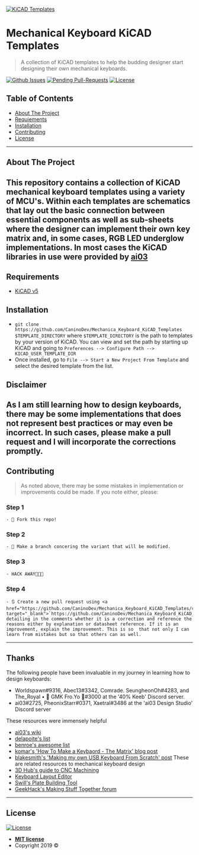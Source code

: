<a href="https://github.com/CaninoDev/Mechanical_Keyboard_KiCAD_Templates"><img src="http://i.imgur.com/2TQ86Dp.png" title="Mechanical Keyboards KiCAD Templates" alt="KiCAD Templates"></a>

# Mechanical Keyboard KiCAD Templates

> A collection of KiCAD templates to help the budding designer start designing their own mechanical keyboards.

 [![Github Issues](http://githubbadges.herokuapp.com/badges/badgerbadgerbadger/issues.svg?style=flat-square)](https://github.com/badges/badgerbadgerbadger/issues) 
 [![Pending Pull-Requests](http://githubbadges.herokuapp.com/badges/badgerbadgerbadger/pulls.svg?style=flat-square)](https://github.com/badges/badgerbadgerbadger/pulls) 
 [![License](http://img.shields.io/:license-mit-blue.svg?style=flat-square)](http://badges.mit-license.org)

<!-- TABLE OF CONTENTS -->
## Table of Contents

- [About The Project](#about-the-project)
- [Requiements](#requirements)
- [Installation](#installation)
- [Contributing](#contributing)
- [License](#license)
---
<!-- ABOUT THE PROJECT -->
## About The Project

This repository contains a collection of KiCAD mechanical keyboard templates using a variety of MCU's. Within each templates are schematics that lay out the basic connection between essential components as well as sub-sheets where the designer can implement their own key matrix and, in some cases, RGB LED underglow implementations. In most cases the KiCAD libraries in use were provided by [ai03](https://github.com/ai03-2725)
---
<!-- REQUIREMENTS -->
## Requirements

- [KiCAD v5](http://www.kicad-pcb.org/)

## Installation

- `git clone https://github.com/CaninoDev/Mechanica_Keyboard_KiCAD_Templates $TEMPLATE_DIRECTORY` where `$TEMPLATE_DIRECTORY` is the path to templates by your version of KiCAD. You can view and set the path by starting up KiCAD and going to `Preferences --> Configure Path --> KICAD_USER_TEMPLATE_DIR` 
- Once installed, go to `File --> Start a New Project From Template` and select the desired template from the list.

## Disclaimer

As I am still learning how to design keyboards, there may be some implementations that does not represent best practices or may even be incorrect. In such cases, please make a pull request and I will incorporate the corrections promptly. 
---

## Contributing

> As noted above, there may be some mistakes in implementation or improvements could be made. If you note either, please:

### Step 1

    - 🍴 Fork this repo!

### Step 2
    - 👯 Make a branch concering the variant that will be modified.

### Step 3
    - HACK AWAY🔨🔨🔨

### Step 4
    - 🔃 Create a new pull request using <a href="https://github.com/CaninoDev/Mechanica_Keyboard_KiCAD_Templates/compare/" target="_blank">`https://github.com/CaninoDev/Mechanica_Keyboard_KiCAD_Templates/compare/`</a> detailing in the comments whether it is a correction and reference the reasons either by explanation or datasheet reference. If it is an improvement, explain the improvement. This is so  that not only I can learn from mistakes but so that others can as well. 
---
## Thanks

The following people have been invaluable in my journey in learning how to design keyboards:

- Worldspawn#9316, Abec13#3342, Comrade. SeungheonOh#4283, and The_Royal • 🍦 GMK Fro.Yo 🍦#3000 at the '40% Keeb' Discord server. 
- ai03#2725, PheonixStarr#0371, Xaetral#3486 at the 'ai03 Design Studio' Discord server

These resources were immensely helpful
- [ai03's wiki](https://wiki.ai03.me/)
- [delapoite's list](https://github.com/Delapouite/awesome-keyboard)
- [benroe's awesome list](https://github.com/BenRoe/awesome-mechanical-keyboard)
- [komar's 'How To Make a Keybaord - The Matrix' blog post](http://blog.komar.be/how-to-make-a-keyboard-the-matrix/)
- [blakesmith's 'Making my own USB Keyboard From Scratch' post](http://blakesmith.me/2019/01/16/making-my-own-usb-keyboard-from-scratch.html)
These are related resources to mechanical keyboard design
- [3D Hub's guide to CNC Machining](https://www.3dhubs.com/knowledge-base/how-design-parts-cnc-machining)
- [Keyboard Layout Editor](http://www.keyboard-layout-editor.com/)
- [Swill's Plate Building Tool](http://www.keyboard-layout-editor.com/)
- [GeekHack's Making Stuff Together forum](https://geekhack.org/index.php?board=117.0)
---
## License

[![License](http://img.shields.io/:license-mit-blue.svg?style=flat-square)](http://badges.mit-license.org)

- **[MIT license](http://opensource.org/licenses/mit-license.php)**
- Copyright 2019 ©
